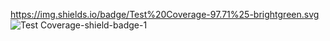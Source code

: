 https://img.shields.io/badge/Test%20Coverage-97.71%25-brightgreen.svg
![Test Coverage-shield-badge-1](https://img.shields.io/badge/Test%20Coverage-97.71%25-brightgreen.svg)